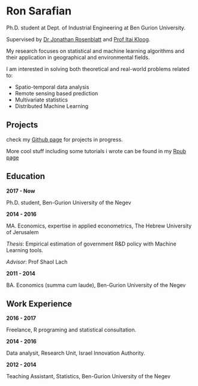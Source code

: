 
# Ron Sarafian

Ph.D. student at Dept. of Industrial Engineering at Ben Gurion University.

Supervised by [Dr Jonathan Rosenblatt](http://www.john-ros.com/) and [Prof Itai Kloog](http://in.bgu.ac.il/en/humsos/geog/Pages/staff/kloog.aspx). 

My research focuses on statistical and machine learning algorithms and their application in geographical and environmental fields.

I am interested in solving both theoretical and real-world problems related to:

- Spatio-temporal data analysis
- Remote sensing based prediction 
- Multivariate statistics
- Distributed Machine Learning


## Projects

check my [Github page](https://github.com/ronsarafian) for projects in progress.

More cool stuff including some tutorials i wrote can be found in my [Rpub page](http://rpubs.com/ronsar)


## Education

**2017 - Now** 

Ph.D. student, Ben-Gurion University of the Negev


**2014 - 2016** 

MA. Economics, expertise in applied econometrics, The Hebrew University of Jerusalem

*Thesis*: Empirical estimation of government R&D policy with Machine Learning tools.

*Advisor*: Prof Shaol Lach


**2011 - 2014** 

BA. Economics (summa cum laude), Ben-Gurion University of the Negev


## Work Experience

**2016 - 2017** 

Freelance, R programing and statistical consultation.


**2014 - 2016** 

Data analysit, Research Unit, Israel Innovation Authority.


**2012 - 2014** 

Teaching Assistant, Statistics, Ben-Gurion University of the Negev

